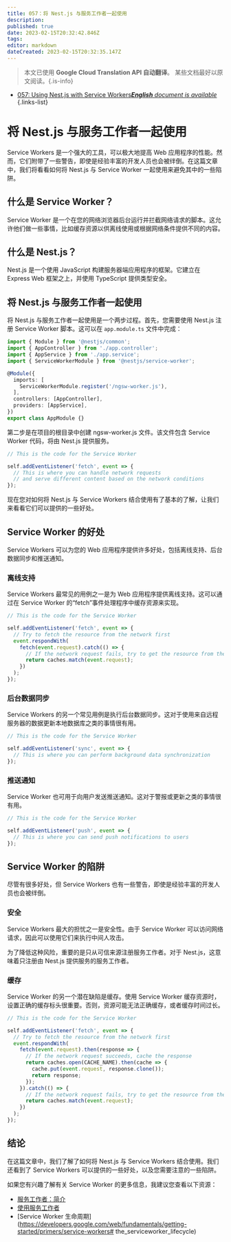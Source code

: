 ```yaml
---
title: 057：将 Nest.js 与服务工作者一起使用
description: 
published: true
date: 2023-02-15T20:32:42.846Z
tags: 
editor: markdown
dateCreated: 2023-02-15T20:32:35.147Z
---
```


> 本文已使用 **Google Cloud Translation API 自动翻译**。
某些文档最好以原文阅读。{.is-info}



- [057: Using Nest.js with Service Workers***English** document is available*](/en/Knowledge-base/Nest-js/Learning/057-using-nest-js-with-service-workers)
{.links-list}


# 将 Nest.js 与服务工作者一起使用

Service Workers 是一个强大的工具，可以极大地提高 Web 应用程序的性能。然而，它们附带了一些警告，即使是经验丰富的开发人员也会被绊倒。在这篇文章中，我们将看看如何将 Nest.js 与 Service Worker 一起使用来避免其中的一些陷阱。

## 什么是 Service Worker？

Service Worker 是一个在您的网络浏览器后台运行并拦截网络请求的脚本。这允许他们做一些事情，比如缓存资源以供离线使用或根据网络条件提供不同的内容。

## 什么是 Nest.js？

Nest.js 是一个使用 JavaScript 构建服务器端应用程序的框架。它建立在 Express Web 框架之上，并使用 TypeScript 提供类型安全。

## 将 Nest.js 与服务工作者一起使用

将 Nest.js 与服务工作者一起使用是一个两步过程。首先，您需要使用 Nest.js 注册 Service Worker 脚本。这可以在 `app.module.ts` 文件中完成：

```typescript
import { Module } from '@nestjs/common';
import { AppController } from './app.controller';
import { AppService } from './app.service';
import { ServiceWorkerModule } from '@nestjs/service-worker';

@Module({
  imports: [
    ServiceWorkerModule.register('/ngsw-worker.js'),
  ],
  controllers: [AppController],
  providers: [AppService],
})
export class AppModule {}
```

第二步是在项目的根目录中创建 ngsw-worker.js 文件。该文件包含 Service Worker 代码，将由 Nest.js 提供服务。

```javascript
// This is the code for the Service Worker

self.addEventListener('fetch', event => {
  // This is where you can handle network requests
  // and serve different content based on the network conditions
});
```

现在您对如何将 Nest.js 与 Service Workers 结合使用有了基本的了解，让我们来看看它们可以提供的一些好处。

## Service Worker 的好处

Service Workers 可以为您的 Web 应用程序提供许多好处，包括离线支持、后台数据同步和推送通知。

### 离线支持

Service Workers 最常见的用例之一是为 Web 应用程序提供离线支持。这可以通过在 Service Worker 的“fetch”事件处理程序中缓存资源来实现。

```javascript
// This is the code for the Service Worker

self.addEventListener('fetch', event => {
  // Try to fetch the resource from the network first
  event.respondWith(
    fetch(event.request).catch(() => {
      // If the network request fails, try to get the resource from the cache
      return caches.match(event.request);
    })
  );
});
```

### 后台数据同步

Service Workers 的另一个常见用例是执行后台数据同步。这对于使用来自远程服务器的数据更新本地数据库之类的事情很有用。

```javascript
// This is the code for the Service Worker

self.addEventListener('sync', event => {
  // This is where you can perform background data synchronization
});
```

### 推送通知

Service Worker 也可用于向用户发送推送通知。这对于警报或更新之类的事情很有用。

```javascript
// This is the code for the Service Worker

self.addEventListener('push', event => {
  // This is where you can send push notifications to users
});
```

## Service Worker 的陷阱

尽管有很多好处，但 Service Workers 也有一些警告，即使是经验丰富的开发人员也会被绊倒。

### 安全

Service Workers 最大的担忧之一是安全性。由于 Service Worker 可以访问网络请求，因此可以使用它们来执行中间人攻击。

为了降低这种风险，重要的是只从可信来源注册服务工作者。对于 Nest.js，这意味着只注册由 Nest.js 提供服务的服务工作者。

### 缓存

Service Worker 的另一个潜在缺陷是缓存。使用 Service Worker 缓存资源时，设置正确的缓存标头很重要。否则，资源可能无法正确缓存，或者缓存时间过长。

```javascript
// This is the code for the Service Worker

self.addEventListener('fetch', event => {
  // Try to fetch the resource from the network first
  event.respondWith(
    fetch(event.request).then(response => {
      // If the network request succeeds, cache the response
      return caches.open(CACHE_NAME).then(cache => {
        cache.put(event.request, response.clone());
        return response;
      });
    }).catch(() => {
      // If the network request fails, try to get the resource from the cache
      return caches.match(event.request);
    })
  );
});
```

## 结论

在这篇文章中，我们了解了如何将 Nest.js 与 Service Workers 结合使用。我们还看到了 Service Workers 可以提供的一些好处，以及您需要注意的一些陷阱。

如果您有兴趣了解有关 Service Worker 的更多信息，我建议您查看以下资源：

- [服务工作者：简介](https://developers.google.com/web/fundamentals/primers/service-workers)
- [使用服务工作者](https://developers.google.com/web/fundamentals/getting-started/primers/service-workers)
- [Service Worker 生命周期](https://developers.google.com/web/fundamentals/getting-started/primers/service-workers# the_serviceworker_lifecycle)